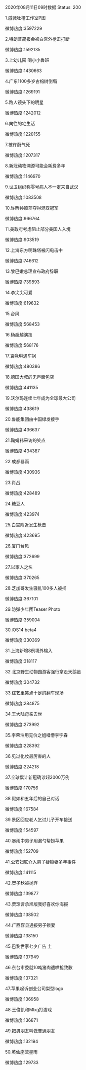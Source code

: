 2020年08月11日09时数据
Status: 200

1.戚薇吐槽工作室P图

微博热度:3597229

2.特朗普简报会被白宫外枪击打断

微博热度:1592135

3.上幼儿园 喝小小鲁班

微博热度:1430663

4.广东1100多岁古榕树倒塌

微博热度:1269191

5.路人镜头下的明星

微博热度:1242012

6.向往的宅生活

微博热度:1220155

7.被许蔚气死

微博热度:1207317

8.新冠动物溯源可能会耗费多年

微博热度:1146970

9.世卫组织称零号病人不一定来自武汉

微博热度:1083508

10.许昕孙颖莎夺得混双冠军

微博热度:966764

11.美政府考虑阻止部分美国人入境

微博热度:903519

12.上海东方明珠塔被闪电击中

微博热度:746612

13.黎巴嫩总理宣布政府辞职

微博热度:739893

14.李尖尖可爱

微博热度:619632

15.台风

微博热度:568453

16.杨超越演技

微博热度:568176

17.袁咏琳遇车祸

微博热度:480386

18.德国大叔的无声面包店

微博热度:441135

19.沃尔玛连续七年成为全球最大公司

微博热度:438619

20.鲁能集团由中国绿发接手

微博热度:436637

21.鞠婧祎采访的笑点

微博热度:434387

22.成都暴雨

微博热度:430936

23.肖战

微博热度:428489

24.糖豆人

微博热度:423974

25.白宫附近发生枪击

微博热度:423695

26.厦门台风

微博热度:372699

27.以家人之名

微博热度:370265

28.芝加哥发生骚乱100多人被捕

微博热度:367101

29.防弹少年团Teaser Photo

微博热度:359004

30.iOS14 beta4

微博热度:330369

31.上海新增8例境外输入

微博热度:318117

32.北京野生动物园游客强行拿走天鹅蛋

微博热度:304732

33.综艺里笑点十足的翻车现场

微博热度:284875

34.王大陆母亲去世

微博热度:273992

35.李荣浩用无价之姐唱懵李宇春

微博热度:228392

36.见过化妆最厉害的人

微博热度:224218

37.全球累计新冠确诊超2000万例

微博热度:170756

38.假如和五年后的自己对话

微博热度:167584

39.景区回应老人乞讨儿子开车接送

微博热度:154597

40.暴雨中男子用漏勺帮捞苹果

微博热度:152709

41.公安妇联介入男子疑锁妻多年事件

微博热度:141115

42.贺子秋被抛弃

微博热度:139877

43.贾玲言承旭版我好喜欢你海报

微博热度:138502

44.广西容县通报男子锁妻

微博热度:138150

45.巴黎世家七夕广告 土

微博热度:137949

46.东台市委就10吨猪肉遭哄抢致歉

微博热度:137321

47.苹果起诉创业公司梨型logo

微博热度:136958

48.王俊凯和Mlxg打游戏

微博热度:136871

49.把男朋友叫做普通朋友

微博热度:132194

50.英仙座流星雨

微博热度:129733

